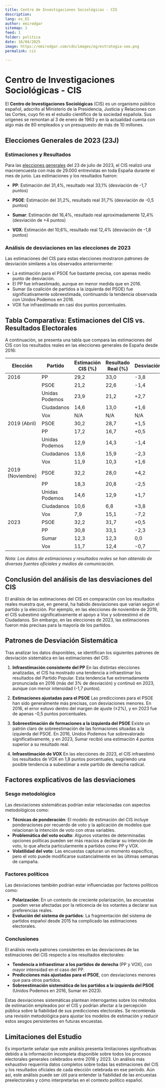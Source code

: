 ```yaml
---
title: Centro de Investigaciones Sociológicas - CIS
description: 
lang: es_ES
author: emirodgar
sitemap: 1
feed: 1
folder: politica
date: 16/04/2025
image: https://emirodgar.com/cdn/images/og/estrategia-seo.png
permalink: cis

---
```


# Centro de Investigaciones Sociológicas - CIS

El **Centro de Investigaciones Sociológicas** (CIS) es un organismo público español, adscrito al Ministerio de la Presidencia, Justicia y Relaciones con las Cortes, cuyo fin es el estudio científico de la sociedad española.
Sus orígenes se remontan al 3 de enero de 1963 y en la actualidad cuenta con algo más de 80 empleados y un presupuesto de más de 10 millones.

## Elecciones Generales de 2023 (23J)

### Estimaciones y Resultados

Para las [elecciones generales](https://emirodgar.es/elecciones-generales) del 23 de julio de 2023, el CIS realizó una macroencuesta con más de 29.000 entrevistas en toda España durante el mes de junio. Las estimaciones y los resultados fueron:

- **PP**: Estimación del 31,4%, resultado real 33,1% (desviación de -1,7 puntos)

- **PSOE**: Estimación del 31,2%, resultado real 31,7% (desviación de -0,5 puntos)

- **Sumar**: Estimación del 16,4%, resultado real aproximadamente 12,4% (desviación de +4 puntos)

- **VOX**: Estimación del 10,6%, resultado real 12,4% (desviación de -1,8 puntos)

### Análisis de desviaciones en las elecciones de 2023

Las estimaciones del CIS para estas elecciones mostraron patrones de desviación similares a los observados anteriormente:

- La estimación para el PSOE fue bastante precisa, con apenas medio punto de desviación.
- El PP fue infraestimado, aunque en menor medida que en 2016.
- Sumar (la coalición de partidos a la izquierda del PSOE) fue significativamente sobreestimada, continuando la tendencia observada con Unidos Podemos en 2016.
- VOX fue infraestimado en casi dos puntos porcentuales.

## Tabla Comparativa: Estimaciones del CIS vs. Resultados Electorales

A continuación, se presenta una tabla que compara las estimaciones del CIS con los resultados reales en las elecciones generales de España desde 2016:


| Elección | Partido           | Estimación CIS (%) | Resultado Real (%) | Desviación  |
|----------|-------------------|--------------------|--------------------|-----------------|
| 2016     | PP                | 29,2               | 33,0               | -3,8            |
|          | PSOE              | 21,2               | 22,6               | -1,4            |
|          | Unidas Podemos    | 23,9               | 21,2               | +2,7            |
|          | Ciudadanos        | 14,6               | 13,0               | +1,6            |
|          | Vox               | N/A                | N/A                | N/A             |
| 2019 (Abril) | PSOE          | 30,2               | 28,7               | +1,5            |
|          | PP                | 17,2               | 16,7               | +0,5            |
|          | Unidas Podemos    | 12,9               | 14,3               | -1,4            |
|          | Ciudadanos        | 13,6               | 15,9               | -2,3            |
|          | Vox               | 11,9               | 10,3               | +1,6            |
| 2019 (Noviembre) | PSOE      | 32,2               | 28,0               | +4,2            |
|          | PP                | 18,3               | 20,8               | -2,5            |
|          | Unidas Podemos    | 14,6               | 12,9               | +1,7            |
|          | Ciudadanos        | 10,6               | 6,8                | +3,8            |
|          | Vox               | 7,9                | 15,1               | -7,2            |
| 2023     | PSOE              | 32,2               | 31,7               | +0,5            |
|          | PP                | 30,8               | 33,1               | -2,3            |
|          | Sumar             | 12,3               | 12,3               | 0,0             |
|          | Vox               | 11,7               | 12,4               | -0,7            |

*Nota: Los datos de estimaciones y resultados reales se han obtenido de diversas fuentes oficiales y medios de comunicación.*

## Conclusión del análisis de las desviaciones del CIS

El análisis de las estimaciones del CIS en comparación con los resultados reales muestra que, en general, ha habido desviaciones que varían según el partido y la elección. Por ejemplo, en las elecciones de noviembre de 2019, el CIS subestimó significativamente el apoyo a Vox y sobreestimó el de Ciudadanos. Sin embargo, en las elecciones de 2023, las estimaciones fueron más precisas para la mayoría de los partidos.

## Patrones de Desviación Sistemática

Tras analizar los datos disponibles, se identifican los siguientes patrones de desviación sistemática en las estimaciones del CIS:

1. **Infraestimación consistente del PP**
En las distintas elecciones analizadas, el CIS ha mostrado una tendencia a infraestimar los resultados del Partido Popular. Esta tendencia fue extremadamente pronunciada en 2016 (más del 3% de desviación) y continuó en 2023, aunque con menor intensidad (-1,7 puntos).

2. **Estimaciones ajustadas para el PSOE**
Las predicciones para el PSOE han sido generalmente más precisas, con desviaciones menores. En 2016, el error estuvo dentro del margen de ajuste (±2%), y en 2023 fue de apenas -0,5 puntos porcentuales.

3. **Sobreestimación de formaciones a la izquierda del PSOE**
Existe un patrón claro de sobreestimación de las formaciones situadas a la izquierda del PSOE. En 2016, Unidos Podemos fue sobrevalorado significativamente, y en 2023, Sumar recibió una estimación 4 puntos superior a su resultado real.

4. **Infraestimación de VOX**
En las elecciones de 2023, el CIS infraestimó los resultados de VOX en 1,8 puntos porcentuales, sugiriendo una posible tendencia a subestimar a este partido de derecha radical.

## Factores explicativos de las desviaciones

### Sesgo metodológico

Las desviaciones sistemáticas podrían estar relacionadas con aspectos metodológicos como:

- **Técnicas de ponderación**: El modelo de estimación del CIS incluye ponderaciones por recuerdo de voto y la aplicación de modelos que relacionan la intención de voto con otras variables.
- **Problemática del voto oculto**: Algunos votantes de determinadas opciones políticas pueden ser más reacios a declarar su intención de voto, lo que afecta particularmente a partidos como PP y VOX.
- **Volatilidad del voto**: Las encuestas capturan un momento específico, pero el voto puede modificarse sustancialmente en las últimas semanas de campaña.

### Factores políticos
Las desviaciones también podrían estar influenciadas por factores políticos como:

- **Polarización**: En un contexto de creciente polarización, las encuestas pueden verse afectadas por la reticencia de los votantes a declarar sus preferencias reales.
- **Evolución del sistema de partidos**: La fragmentación del sistema de partidos español desde 2015 ha complicado las estimaciones electorales.

### Conclusiones

El análisis revela patrones consistentes en las desviaciones de las estimaciones del CIS respecto a los resultados electorales:

- **Tendencia a infraestimar a los partidos de derecha** (PP y VOX), con mayor intensidad en el caso del PP.
- **Predicciones más ajustadas para el PSOE**, con desviaciones menores que para otros partidos.
- **Sobreestimación sistemática de los partidos a la izquierda del PSOE** (Unidos Podemos en 2016, Sumar en 2023).

Estas desviaciones sistemáticas plantean interrogantes sobre los métodos de estimación empleados por el CIS y podrían afectar a la percepción pública sobre la fiabilidad de sus predicciones electorales. Se recomienda una revisión metodológica para ajustar los modelos de estimación y reducir estos sesgos persistentes en futuras encuestas.

## Limitaciones del Estudio

Es importante señalar que este análisis presenta limitaciones significativas debido a la información incompleta disponible sobre todos los procesos electorales generales celebrados entre 2016 y 2023. Un análisis más exhaustivo requeriría datos completos sobre todas las estimaciones del CIS y los resultados oficiales de cada elección celebrada en ese período. Aún así, este análisis puede ser útil para entender la fiabilidad de las encuestas preelectorales y cómo interpretarlas en el contexto político español.
